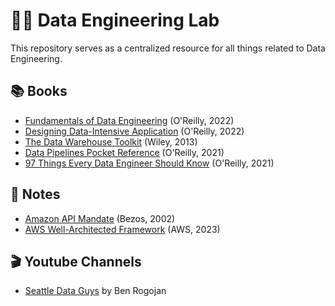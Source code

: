 # 👨‍🔬 Data Engineering Lab 

This repository serves as a centralized resource for all things related to Data Engineering.

## 📚 Books 

- [Fundamentals of Data Engineering](./books/fundamentals_of_data_engineering.md) (O'Reilly, 2022)
- [Designing Data-Intensive Application](./books/designing_data_intensive_application.md) (O'Reilly, 2022)
- [The Data Warehouse Toolkit](./books/the_data_warehouse_toolkit.md) (Wiley, 2013)
- [Data Pipelines Pocket Reference](./books/data_pipeline_pocket_reference.md) (O'Reilly, 2021)
- [97 Things Every Data Engineer Should Know](./books/97_things_every_data_engineer_should_know.md) (O'Reilly, 2021)

## 📝 Notes 

- [Amazon API Mandate](./notes/amazon_api_mandate.md) (Bezos, 2002)
- [AWS Well-Architected Framework](https://docs.aws.amazon.com/wellarchitected/latest/framework/welcome.html) (AWS, 2023)

## 🎬 Youtube Channels

- [Seattle Data Guys](https://www.youtube.com/@SeattleDataGuy) by Ben Rogojan
